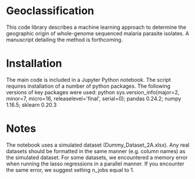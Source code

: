 # Geoclassification
This code library describes a machine learning approach to determine the geographic origin of whole-genome sequenced malaria parasite isolates. A manuscript detailing the method is forthcoming.

# Installation
The main code is included in a Jupyter Python notebook. The script requires installation of a number of python packages. The following versions of key packages were used: 
python sys.version_info(major=2, minor=7, micro=16, releaselevel='final', serial=0); pandas 0.24.2; numpy 1.16.5; sklearn 0.20.3

# Notes
The notebook uses a simulated dataset (Dummy_Dataset_2A.xlsx). Any real datasets should be formatted in the same manner (e.g. column names) as the simulated dataset. For some datasets, we encountered a memory error when running the lasso regressions in a parallel manner. If you encounter the same error, we suggest setting n_jobs equal to 1. 

